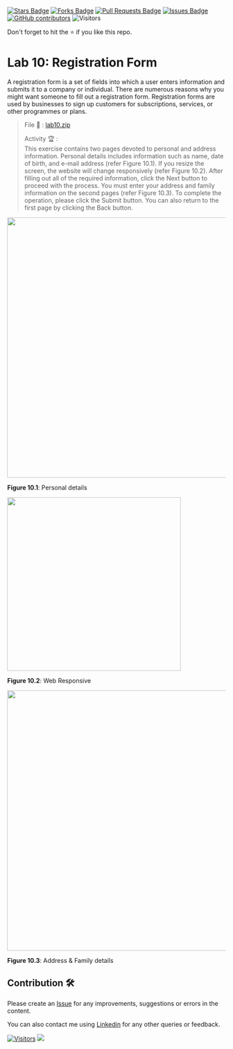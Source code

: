 <a href="https://github.com/drshahizan/learn-php/stargazers"><img src="https://img.shields.io/github/stars/drshahizan/learn-php" alt="Stars Badge"/></a>
<a href="https://github.com/drshahizan/learn-php/network/members"><img src="https://img.shields.io/github/forks/drshahizan/learn-php" alt="Forks Badge"/></a>
<a href="https://github.com/drshahizan/learn-php/pulls"><img src="https://img.shields.io/github/issues-pr/drshahizan/learn-php" alt="Pull Requests Badge"/></a>
<a href="https://github.com/drshahizan/learn-php/issues"><img src="https://img.shields.io/github/issues/drshahizan/learn-php" alt="Issues Badge"/></a>
<a href="https://github.com/drshahizan/learn-php/graphs/contributors"><img alt="GitHub contributors" src="https://img.shields.io/github/contributors/drshahizan/learn-php?color=2b9348"></a>
![Visitors](https://api.visitorbadge.io/api/visitors?path=https%3A%2F%2Fgithub.com%2Fdrshahizan%2Flearn-php&labelColor=%23d9e3f0&countColor=%23697689&style=flat)

Don't forget to hit the :star: if you like this repo.

# Lab 10: Registration Form

A registration form is a set of fields into which a user enters information and submits it to a company or individual. There are numerous reasons why you might want someone to fill out a registration form. Registration forms are used by businesses to sign up customers for subscriptions, services, or other programmes or plans.

> File 📁 : [lab10.zip](./download/lab10.zip?raw=true)
> 
> Activity 🏆 :<br>
> This exercise contains two pages devoted to personal and address information. Personal details includes information such as name, date of birth, and e-mail address (refer Figure 10.1). If you resize the screen, the website will change responsively (refer Figure 10.2). After filling out all of the required information, click the Next button to proceed with the process. You must enter your address and family information on the second pages (refer Figure 10.3). To complete the operation, please click the Submit button. You can also return to the first page by clicking the Back button.
> 

<img src="./download/l10int-a.png" width="600" />

**Figure 10.1**: Personal details

<img src="./download/l10int-b.png" width="400" />

**Figure 10.2**: Web Responsive

<img src="./download/l10int-c.png" width="600" />

**Figure 10.3**: Address & Family details

## Contribution 🛠️
Please create an [Issue](https://github.com/drshahizan/learn-php/issues) for any improvements, suggestions or errors in the content.

You can also contact me using [Linkedin](https://www.linkedin.com/in/drshahizan/) for any other queries or feedback.

[![Visitors](https://api.visitorbadge.io/api/visitors?path=https%3A%2F%2Fgithub.com%2Fdrshahizan&labelColor=%23697689&countColor=%23555555&style=plastic)](https://visitorbadge.io/status?path=https%3A%2F%2Fgithub.com%2Fdrshahizan)
![](https://hit.yhype.me/github/profile?user_id=81284918)

